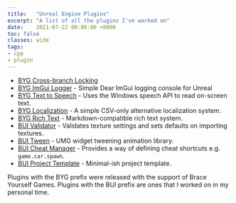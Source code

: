 ```yaml
---
title:   "Unreal Engine Plugins"
excerpt: "A list of all the plugins I've worked on"
date:    2021-07-22 00:00:00 +0000
toc: false
classes: wide
tags:
- cpp
- plugin
---
```


* [BYG Cross-branch Locking](https://github.com/BraceYourselfGames/UE-BYGCrossBranchLock)
* [BYG ImGui Logger](https://github.com/BraceYourselfGames/UE-BYGImguiLogger) - Simple Dear ImGui logging console for Unreal
* [BYG Text to Speech](https://github.com/BraceYourselfGames/UE-BYGTextToSpeech) - Uses the Windows speech API to read on-screen text.
* [BYG Localization](https://github.com/BraceYourselfGames/UE-BYGLocalization) - A simple CSV-only alternative localization system.
* [BYG Rich Text](https://github.com/BraceYourselfGames/UE-BYGRichText) - Markdown-compatible rich text system.
* [BUI Validator](https://github.com/benui-dev/UE-BUIValidator) - Validates texture settings and sets defaults on importing textures.
* [BUI Tween](https://github.com/benui-dev/UE-BUITween) - UMG widget tweening animation library.
* [BUI Cheat Manager](https://github.com/benui-dev/UE-BUICheatManager) - Provides a way of defining cheat shortcuts e.g. `game.car.spawn`. 
* [BUI Project Template](https://github.com/benui-dev/UE-BUIProjectTemplate) - Minimal-ish project template.

Plugins with the BYG prefix were released with the support of Brace Yourself Games.
Plugins with the BUI prefix are ones that I worked on in my personal time.
